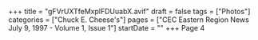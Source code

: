 +++
title = "gFVrUXTfeMxplFDUuabX.avif"
draft = false
tags = ["Photos"]
categories = ["Chuck E. Cheese's"]
pages = ["CEC Eastern Region News July 9, 1997 - Volume 1, Issue 1"]
startDate = ""
+++
Page 4
